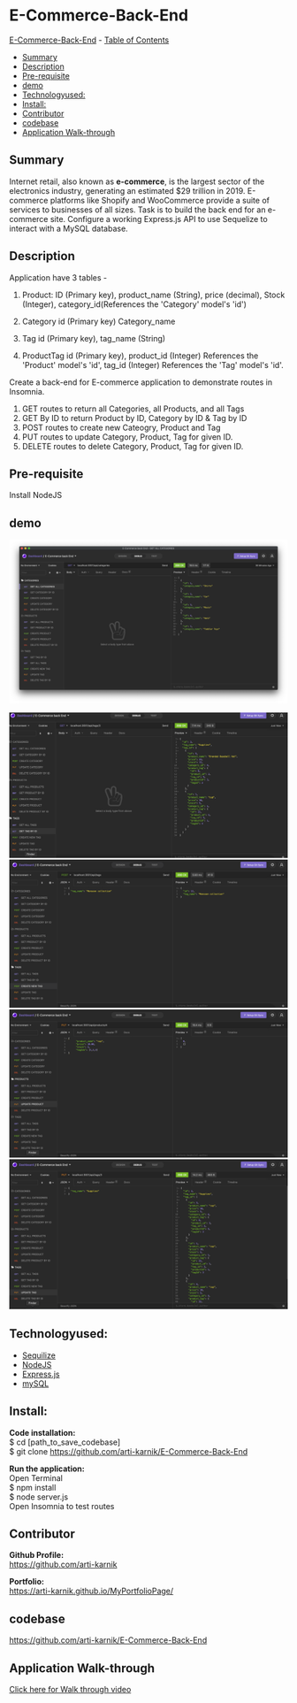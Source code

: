 # E-Commerce-Back-End

 [E-Commerce-Back-End](#ECommerce-Back-End)
    - [Table of Contents](#table-of-contents)
  * [Summary](#summary)
  * [Description](#description)
  * [Pre-requisite](#pre-requisite)
  * [demo](#demo)
  * [Technologyused:](#technologyused-)
  * [Install:](#install-)
  * [Contributor](#contributor)
  * [codebase](#codebase)
  * [Application Walk-through](#Application-walk-through)


## Summary
Internet retail, also known as **e-commerce**, is the largest sector of the electronics industry, generating an estimated $29 trillion in 2019. E-commerce platforms like Shopify and WooCommerce provide a suite of services to businesses of all sizes. Task is to build the back end for an e-commerce site. Configure a working Express.js API to use Sequelize to interact with a MySQL database.

## Description
Application have 3 tables - 
1. Product: 
        ID (Primary key),
        product_name (String),
        price (decimal),
        Stock (Integer),
        category_id(References the 'Category' model's 'id')

2. Category
        id (Primary key)
        Category_name

    
3. Tag
        id (Primary key),
        tag_name (String)

  
4. ProductTag
        id (Primary key),
        product_id (Integer) References the 'Product' model's 'id',
        tag_id (Integer)  References the 'Tag' model's 'id'.

Create a back-end for E-commerce application to demonstrate routes in Insomnia. 
1.  GET routes to return all Categories, all Products, and all Tags 
2.  GET By ID to return Product by ID, Category by ID & Tag by ID 
3.  POST routes to create new Cateogry, Product and Tag
4.  PUT routes to update Category, Product, Tag for given ID.
5.  DELETE routes to delete Category, Product, Tag for given ID.

## Pre-requisite
Install NodeJS 

## demo
<img src="./assets/SS1.png">

![](./assets/GET.gif?raw=true)
![](./assets/POST.gif?raw=true)
![](./assets/PUT.gif?raw=true)
![](./assets/DELETE.gif?raw=true)

## Technologyused:
<ul>
    <li> 
    <a href="https://sequelize.org/" target="_blank">Sequilize  <a>
    <br>
    </li>
    <li> 
    <a href="https://nodejs.org/en/docs/" target="_blank">NodeJS <a>
    <li> 
    <a href="https://expressjs.com/en/guide/routing.html" target="_blank">Express.js<a>
    </li>
    <li> 
    <a href="https://dev.mysql.com/doc/" target="_blank">mySQL </a>
</ul>

## Install:
<strong>Code installation:</strong> <br>
$ cd [path_to_save_codebase] <br>
$ git clone https://github.com/arti-karnik/E-Commerce-Back-End<br>

<strong> Run the application: </strong> <br>
Open Terminal <br>
$ npm install <br>
$ node server.js <br>
Open Insomnia to test routes 


## Contributor
<strong> Github Profile: </strong> <br>
https://github.com/arti-karnik

<strong> Portfolio: </strong> <br>
https://arti-karnik.github.io/MyPortfolioPage/

## codebase
https://github.com/arti-karnik/E-Commerce-Back-End


## Application Walk-through
<a href="https://drive.google.com/file/d/1P_LHeyXYdz-bCtFBbUG0dPZkm1z7T4Ht/view?usp=sharing" target="_blank"> Click here for Walk through video </a>



